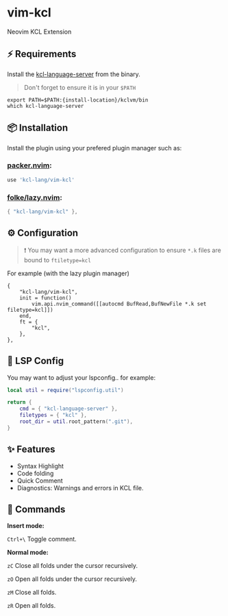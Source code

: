 # vim-kcl
Neovim KCL Extension

## ⚡️ Requirements

Install the [kcl-language-server](https://kcl-lang.io/docs/user_docs/getting-started/install) from the binary.

> Don't forget to ensure it is in your `$PATH`
```
export PATH=$PATH:{install-location}/kclvm/bin
which kcl-language-server
```

## 📦 Installation

Install the plugin using your prefered plugin manager such as:


### [packer.nvim](https://github.com/wbthomason/packer.nvim):
```lua
use 'kcl-lang/vim-kcl'
```

### [folke/lazy.nvim](https://github.com/folke/lazy.nvim):


```lua
{ "kcl-lang/vim-kcl" },
```


## ⚙️ Configuration

> ❗️ You may want a more advanced configuration to ensure `*.k` files are bound to `ftiletype=kcl`

For example (with the lazy plugin manager)
```
{
	"kcl-lang/vim-kcl",
	init = function()
		vim.api.nvim_command([[autocmd BufRead,BufNewFile *.k set filetype=kcl]])
	end,
	ft = {
		"kcl",
	},
},
```


## 🚀 LSP Config

You may want to adjust your lspconfig.. for example:

```lua
local util = require("lspconfig.util")

return {
	cmd = { "kcl-language-server" },
	filetypes = { "kcl" },
	root_dir = util.root_pattern(".git"),
}
```

## ✨ Features
+ Syntax Highlight
+ Code folding
+ Quick Comment
+ Diagnostics:  Warnings and errors in KCL file.

## 🍭 Commands
**Insert mode:**

``Ctrl+\``  Toggle comment.

**Normal mode:**

```zC```  Close all folds under the cursor recursively. 

```zO```  Open all folds under the cursor recursively. 

```zM```  Close all folds.

```zR```   Open all folds. 
